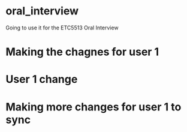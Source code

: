 # oral_interview
Going to use it for the ETC5513 Oral Interview
# Making the chagnes for user 1 
# User 1 change 
# Making more changes for user 1 to sync